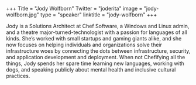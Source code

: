 +++
Title = "Jody Wolfborn"
Twitter = "joderita"
image = "jody-wolfborn.jpg"
type = "speaker"
linktitle = "jody-wolfborn"
+++

Jody is a Solutions Architect at Chef Software, a Windows and Linux admin, and a theatre major-turned-technologist with a passion for languages of all kinds. She’s worked with small startups and gaming giants alike, and she now focuses on helping individuals and organizations solve their infrastructure woes by connecting the dots between infrastructure, security, and application development and deployment. When not Chefifying all the things, Jody spends her spare time learning new languages, working with dogs, and speaking publicly about mental health and inclusive cultural practices.